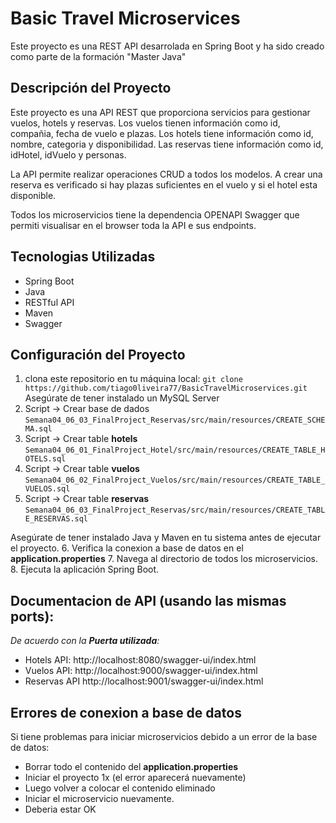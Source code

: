# Basic Travel Microservices
Este proyecto es una REST API desarrolada en Spring Boot y ha sido creado como parte de la formación "Master Java"

## Descripción del Proyecto
Este proyecto es una API REST que proporciona servicios para gestionar vuelos, hotels y reservas.
Los vuelos tienen información como id, compañia, fecha de vuelo e plazas.
Los hotels tiene información como id, nombre, categoria y disponibilidad.
Las reservas tiene información como id, idHotel, idVuelo y personas.

La API permite realizar operaciones CRUD a todos los modelos. A crear una reserva es verificado si hay plazas suficientes en el vuelo y si el hotel esta disponible.

Todos los microservicios tiene la dependencia OPENAPI Swagger que permiti visualisar en el browser toda la API e sus endpoints.

## Tecnologias Utilizadas
- Spring Boot
- Java
- RESTful API
- Maven
- Swagger

## Configuración del Proyecto
1. clona este repositorio en tu máquina local:
   ``git clone https://github.com/tiago0liveira77/BasicTravelMicroservices.git``
Asegúrate de tener instalado un MySQL Server
2. Script -> Crear base de dados
``Semana04_06_03_FinalProject_Reservas/src/main/resources/CREATE_SCHEMA.sql``
3. Script -> Crear table **hotels**
``Semana04_06_01_FinalProject_Hotel/src/main/resources/CREATE_TABLE_HOTELS.sql``
4. Script -> Crear table **vuelos**
``Semana04_06_02_FinalProject_Vuelos/src/main/resources/CREATE_TABLE_VUELOS.sql``
5. Script -> Crear table **reservas**
``Semana04_06_03_FinalProject_Reservas/src/main/resources/CREATE_TABLE_RESERVAS.sql``   

Asegúrate de tener instalado Java y Maven en tu sistema antes de ejecutar el proyecto.
6. Verifica la conexion a base de datos en el **application.properties**
7. Navega al directorio de todos los microservicios.
8. Ejecuta la aplicación Spring Boot.

## Documentacion de API (usando las mismas ports):
*De acuerdo con la **Puerta utilizada**:*
- Hotels API: http://localhost:8080/swagger-ui/index.html
- Vuelos API: http://localhost:9000/swagger-ui/index.html
- Reservas API http://localhost:9001/swagger-ui/index.html

## Errores de conexion a base de datos
Si tiene problemas para iniciar microservicios debido a un error de la base de datos:
- Borrar todo el contenido del **application.properties**
- Iniciar el proyecto 1x (el error aparecerá nuevamente) 
- Luego volver a colocar el contenido eliminado
- Iniciar el microservicio nuevamente.
- Deberia estar OK
